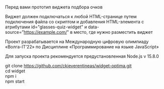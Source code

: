 Перед вами прототип виджета подбора очков

Виджет должен подключаться к любой HTML-странице путем подключения файла со скриптом и добавления HTML-элемента с атрибутами id="glasses-quiz-widget" и data-source=”https://example.com/" в место, где нужно разместить виджет

Проект разрабатывается на Международную цифровую олимпиаду «Волга-IT’22» по Дисциплине «Программирование на языке JavaScript»

Для запуска проекта рекомендуется предустановленная Node.js v 15.8.0 

git clone https://github.com/ckieverentineas/widget-optima.git  
cd widget  
npm i  
npm start  
